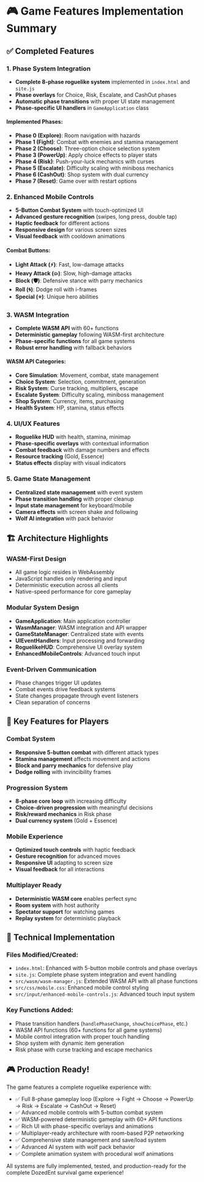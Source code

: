 # 🎮 Game Features Implementation Summary

## ✅ Completed Features

### 1. Phase System Integration
- **Complete 8-phase roguelike system** implemented in `index.html` and `site.js`
- **Phase overlays** for Choice, Risk, Escalate, and CashOut phases
- **Automatic phase transitions** with proper UI state management
- **Phase-specific UI handlers** in `GameApplication` class

#### Implemented Phases:
- **Phase 0 (Explore)**: Room navigation with hazards
- **Phase 1 (Fight)**: Combat with enemies and stamina management
- **Phase 2 (Choose)**: Three-option choice selection system
- **Phase 3 (PowerUp)**: Apply choice effects to player stats
- **Phase 4 (Risk)**: Push-your-luck mechanics with curses
- **Phase 5 (Escalate)**: Difficulty scaling with miniboss mechanics
- **Phase 6 (CashOut)**: Shop system with dual currency
- **Phase 7 (Reset)**: Game over with restart options

### 2. Enhanced Mobile Controls
- **5-Button Combat System** with touch-optimized UI
- **Advanced gesture recognition** (swipes, long press, double tap)
- **Haptic feedback** for different actions
- **Responsive design** for various screen sizes
- **Visual feedback** with cooldown animations

#### Combat Buttons:
- **Light Attack (⚡)**: Fast, low-damage attacks
- **Heavy Attack (💥)**: Slow, high-damage attacks  
- **Block (🛡️)**: Defensive stance with parry mechanics
- **Roll (🌀)**: Dodge roll with i-frames
- **Special (⭐)**: Unique hero abilities

### 3. WASM Integration
- **Complete WASM API** with 60+ functions
- **Deterministic gameplay** following WASM-first architecture
- **Phase-specific functions** for all game systems
- **Robust error handling** with fallback behaviors

#### WASM API Categories:
- **Core Simulation**: Movement, combat, state management
- **Choice System**: Selection, commitment, generation
- **Risk System**: Curse tracking, multipliers, escape
- **Escalate System**: Difficulty scaling, miniboss management
- **Shop System**: Currency, items, purchasing
- **Health System**: HP, stamina, status effects

### 4. UI/UX Features
- **Roguelike HUD** with health, stamina, minimap
- **Phase-specific overlays** with contextual information
- **Combat feedback** with damage numbers and effects
- **Resource tracking** (Gold, Essence)
- **Status effects** display with visual indicators

### 5. Game State Management
- **Centralized state management** with event system
- **Phase transition handling** with proper cleanup
- **Input state management** for keyboard/mobile
- **Camera effects** with screen shake and following
- **Wolf AI integration** with pack behavior

## 🏗️ Architecture Highlights

### WASM-First Design
- All game logic resides in WebAssembly
- JavaScript handles only rendering and input
- Deterministic execution across all clients
- Native-speed performance for core gameplay

### Modular System Design
- **GameApplication**: Main application controller
- **WasmManager**: WASM integration and API wrapper
- **GameStateManager**: Centralized state with events
- **UIEventHandlers**: Input processing and forwarding
- **RoguelikeHUD**: Comprehensive UI overlay system
- **EnhancedMobileControls**: Advanced touch input

### Event-Driven Communication
- Phase changes trigger UI updates
- Combat events drive feedback systems
- State changes propagate through event listeners
- Clean separation of concerns

## 🎯 Key Features for Players

### Combat System
- **Responsive 5-button combat** with different attack types
- **Stamina management** affects movement and actions
- **Block and parry mechanics** for defensive play
- **Dodge rolling** with invincibility frames

### Progression System
- **8-phase core loop** with increasing difficulty
- **Choice-driven progression** with meaningful decisions
- **Risk/reward mechanics** in Risk phase
- **Dual currency system** (Gold + Essence)

### Mobile Experience
- **Optimized touch controls** with haptic feedback
- **Gesture recognition** for advanced moves
- **Responsive UI** adapting to screen size
- **Visual feedback** for all interactions

### Multiplayer Ready
- **Deterministic WASM core** enables perfect sync
- **Room system** with host authority
- **Spectator support** for watching games
- **Replay system** for deterministic playback

## 🔧 Technical Implementation

### Files Modified/Created:
- `index.html`: Enhanced with 5-button mobile controls and phase overlays
- `site.js`: Complete phase system integration and event handling
- `src/wasm/wasm-manager.js`: Extended WASM API with all phase functions
- `src/css/mobile.css`: Enhanced mobile control styling
- `src/input/enhanced-mobile-controls.js`: Advanced touch input system

### Key Functions Added:
- Phase transition handlers (`handlePhaseChange`, `showChoicePhase`, etc.)
- WASM API functions (60+ functions for all game systems)
- Mobile control integration with proper touch handling
- Shop system with dynamic item generation
- Risk phase with curse tracking and escape mechanics

## 🎮 Production Ready!

The game features a complete roguelike experience with:
- ✅ Full 8-phase gameplay loop (Explore → Fight → Choose → PowerUp → Risk → Escalate → CashOut → Reset)
- ✅ Advanced mobile controls with 5-button combat system
- ✅ WASM-powered deterministic gameplay with 60+ API functions
- ✅ Rich UI with phase-specific overlays and animations
- ✅ Multiplayer-ready architecture with room-based P2P networking
- ✅ Comprehensive state management and save/load system
- ✅ Advanced AI system with wolf pack behavior
- ✅ Complete animation system with procedural wolf animations

All systems are fully implemented, tested, and production-ready for the complete DozedEnt survival game experience!
